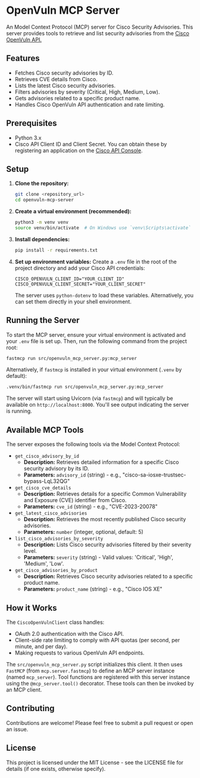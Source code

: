 # OpenVuln MCP Server

An Model Context Protocol (MCP) server for Cisco Security Advisories. This server provides tools to retrieve and list security advisories from the [Cisco OpenVuln API.](https://developer.cisco.com/docs/psirt/)

## Features

- Fetches Cisco security advisories by ID.
- Retrieves CVE details from Cisco.
- Lists the latest Cisco security advisories.
- Filters advisories by severity (Critical, High, Medium, Low).
- Gets advisories related to a specific product name.
- Handles Cisco OpenVuln API authentication and rate limiting.

## Prerequisites

- Python 3.x
- Cisco API Client ID and Client Secret. You can obtain these by registering an application on the [Cisco API Console](https://developer.cisco.com/).

## Setup

1.  **Clone the repository:**
    ```bash
    git clone <repository_url>
    cd openvuln-mcp-server
    ```

2.  **Create a virtual environment (recommended):**
    ```bash
    python3 -m venv venv
    source venv/bin/activate  # On Windows use `venv\Scripts\activate`
    ```

3.  **Install dependencies:**
    ```bash
    pip install -r requirements.txt
    ```

4.  **Set up environment variables:**
    Create a `.env` file in the root of the project directory and add your Cisco API credentials:
    ```env
    CISCO_OPENVULN_CLIENT_ID="YOUR_CLIENT_ID"
    CISCO_OPENVULN_CLIENT_SECRET="YOUR_CLIENT_SECRET"
    ```
    The server uses `python-dotenv` to load these variables. Alternatively, you can set them directly in your shell environment.

## Running the Server

To start the MCP server, ensure your virtual environment is activated and your `.env` file is set up. Then, run the following command from the project root:

```bash
fastmcp run src/openvuln_mcp_server.py:mcp_server
```

Alternatively, if `fastmcp` is installed in your virtual environment (`.venv` by default):

```bash
.venv/bin/fastmcp run src/openvuln_mcp_server.py:mcp_server
```

The server will start using Uvicorn (via `fastmcp`) and will typically be available on `http://localhost:8000`. You'll see output indicating the server is running.

## Available MCP Tools

The server exposes the following tools via the Model Context Protocol:

-   `get_cisco_advisory_by_id`
    -   **Description:** Retrieves detailed information for a specific Cisco security advisory by its ID.
    -   **Parameters:** `advisory_id` (string) - e.g., "cisco-sa-iosxe-trustsec-bypass-LqL32QG"
-   `get_cisco_cve_details`
    -   **Description:** Retrieves details for a specific Common Vulnerability and Exposure (CVE) identifier from Cisco.
    -   **Parameters:** `cve_id` (string) - e.g., "CVE-2023-20078"
-   `get_latest_cisco_advisories`
    -   **Description:** Retrieves the most recently published Cisco security advisories.
    -   **Parameters:** `number` (integer, optional, default: 5)
-   `list_cisco_advisories_by_severity`
    -   **Description:** Lists Cisco security advisories filtered by their severity level.
    -   **Parameters:** `severity` (string) - Valid values: 'Critical', 'High', 'Medium', 'Low'.
-   `get_cisco_advisories_by_product`
    -   **Description:** Retrieves Cisco security advisories related to a specific product name.
    -   **Parameters:** `product_name` (string) - e.g., "Cisco IOS XE"

## How it Works

The `CiscoOpenVulnClient` class handles:
-   OAuth 2.0 authentication with the Cisco API.
-   Client-side rate limiting to comply with API quotas (per second, per minute, and per day).
-   Making requests to various OpenVuln API endpoints.

The `src/openvuln_mcp_server.py` script initializes this client. It then uses `FastMCP` (from `mcp.server.fastmcp`) to define an MCP server instance (named `mcp_server`). Tool functions are registered with this server instance using the `@mcp_server.tool()` decorator. These tools can then be invoked by an MCP client.

## Contributing

Contributions are welcome! Please feel free to submit a pull request or open an issue.

## License

This project is licensed under the MIT License - see the LICENSE file for details (if one exists, otherwise specify).

